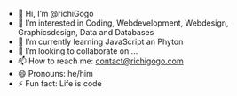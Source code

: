 - 👋 Hi, I’m @richiGogo
- 👀 I’m interested in Coding, Webdevelopment, Webdesign, Graphicsdesign, Data and Databases
- 🌱 I’m currently learning JavaScript an Phyton
- 💞️ I’m looking to collaborate on ...
- 📫 How to reach me: contact@richigogo.com
- 😄 Pronouns: he/him
- ⚡ Fun fact: Life is code

<!---
richiGogo/richiGogo is a ✨ special ✨ repository because its `README.md` (this file) appears on your GitHub profile.
You can click the Preview link to take a look at your changes.
--->

